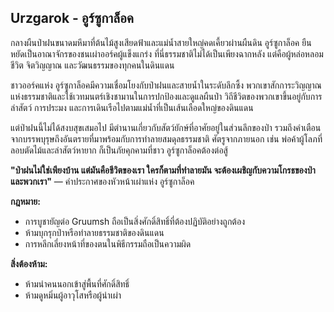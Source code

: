 ## **Urzgarok \- อูร์ซูกาล็อค** 

กลางผืนป่าฝนขนาดมหึมาที่ต้นไม้สูงเสียดฟ้าและแม่น้ำสายใหญ่คดเคี้ยวผ่านผืนดิน อูร์ซูกาล็อค ยืนหยัดเป็นอาณาจักรของชนเผ่าออร์คผู้แข็งแกร่ง ที่นี่ธรรมชาติไม่ได้เป็นเพียงฉากหลัง แต่คือผู้หล่อหลอมชีวิต จิตวิญญาณ และวัฒนธรรมของทุกคนในดินแดน

ชาวออร์คแห่ง อูร์ซูกาล็อคมีความเชื่อมโยงกับป่าฝนและสายน้ำในระดับลึกซึ้ง พวกเขาสักการะวิญญาณแห่งธรรมชาติและใช้เวทมนตร์เชิงชามานในการปกป้องและดูแลผืนป่า วิถีชีวิตของพวกเขาขึ้นอยู่กับการล่าสัตว์ การประมง และการเดินเรือไปตามแม่น้ำที่เป็นเส้นเลือดใหญ่ของดินแดน

แต่ป่าฝนนี้ไม่ได้สงบสุขเสมอไป มีตำนานเกี่ยวกับสัตว์ยักษ์ที่อาศัยอยู่ในส่วนลึกของป่า รวมถึงคำเตือนจากบรรพบุรุษถึงอันตรายที่มาพร้อมกับการทำลายสมดุลธรรมชาติ ศัตรูจากภายนอก เช่น พ่อค้าผู้โลภที่ลอบตัดไม้และล่าสัตว์หายาก ก็เป็นภัยคุกคามที่ชาว อูร์ซูกาล็อคต้องต่อสู้

**"ป่าฝนไม่ใช่เพียงบ้าน แต่มันคือชีวิตของเรา ใครก็ตามที่ทำลายมัน จะต้องเผชิญกับความโกรธของป่าและพวกเรา"** — คำประกาศของหัวหน้าเผ่าแห่ง อูร์ซูกาล็อค

**กฎหมาย:**

* การบูชายัญต่อ Gruumsh ถือเป็นสิ่งศักดิ์สิทธิ์ที่ต้องปฏิบัติอย่างถูกต้อง  
* ห้ามบุกรุกป่าหรือทำลายธรรมชาติของดินแดน  
* การหลีกเลี่ยงหน้าที่ของตนในพิธีกรรมถือเป็นความผิด

**สิ่งต้องห้าม:**

* ห้ามนำคนนอกเข้าสู่พื้นที่ศักดิ์สิทธิ์  
* ห้ามดูหมิ่นผู้อาวุโสหรือผู้นำเผ่า
